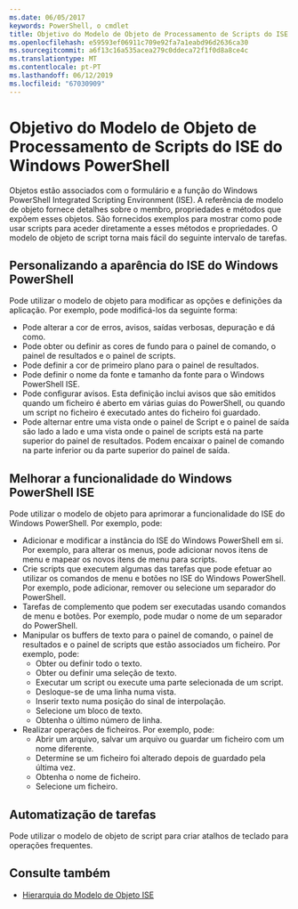 ```yaml
---
ms.date: 06/05/2017
keywords: PowerShell, o cmdlet
title: Objetivo do Modelo de Objeto de Processamento de Scripts do ISE do Windows PowerShell
ms.openlocfilehash: e59593ef06911c709e92fa7a1eabd96d2636ca30
ms.sourcegitcommit: a6f13c16a535acea279c0ddeca72f1f0d8a8ce4c
ms.translationtype: MT
ms.contentlocale: pt-PT
ms.lasthandoff: 06/12/2019
ms.locfileid: "67030909"
---
```

# <a name="purpose-of-the-windows-powershell-ise-scripting-object-model"></a>Objetivo do Modelo de Objeto de Processamento de Scripts do ISE do Windows PowerShell

Objetos estão associados com o formulário e a função do Windows PowerShell Integrated Scripting Environment (ISE). A referência de modelo de objeto fornece detalhes sobre o membro, propriedades e métodos que expõem esses objetos. São fornecidos exemplos para mostrar como pode usar scripts para aceder diretamente a esses métodos e propriedades. O modelo de objeto de script torna mais fácil do seguinte intervalo de tarefas.

## <a name="customizing-the-appearance-of-windows-powershell-ise"></a>Personalizando a aparência do ISE do Windows PowerShell

Pode utilizar o modelo de objeto para modificar as opções e definições da aplicação. Por exemplo, pode modificá-los da seguinte forma:

- Pode alterar a cor de erros, avisos, saídas verbosas, depuração e dá como.
- Pode obter ou definir as cores de fundo para o painel de comando, o painel de resultados e o painel de scripts.
- Pode definir a cor de primeiro plano para o painel de resultados.
- Pode definir o nome da fonte e tamanho da fonte para o Windows PowerShell ISE.
- Pode configurar avisos. Esta definição inclui avisos que são emitidos quando um ficheiro é aberto em várias guias do PowerShell, ou quando um script no ficheiro é executado antes do ficheiro foi guardado.
- Pode alternar entre uma vista onde o painel de Script e o painel de saída são lado a lado e uma vista onde o painel de scripts está na parte superior do painel de resultados. Podem encaixar o painel de comando na parte inferior ou da parte superior do painel de saída.

## <a name="enhancing-the-functionality-of-windows-powershell-ise"></a>Melhorar a funcionalidade do Windows PowerShell ISE

Pode utilizar o modelo de objeto para aprimorar a funcionalidade do ISE do Windows PowerShell. Por exemplo, pode:

- Adicionar e modificar a instância do ISE do Windows PowerShell em si. Por exemplo, para alterar os menus, pode adicionar novos itens de menu e mapear os novos itens de menu para scripts.
- Crie scripts que executem algumas das tarefas que pode efetuar ao utilizar os comandos de menu e botões no ISE do Windows PowerShell. Por exemplo, pode adicionar, remover ou selecione um separador do PowerShell.
- Tarefas de complemento que podem ser executadas usando comandos de menu e botões. Por exemplo, pode mudar o nome de um separador do PowerShell.
- Manipular os buffers de texto para o painel de comando, o painel de resultados e o painel de scripts que estão associados um ficheiro. Por exemplo, pode:
  - Obter ou definir todo o texto.
  - Obter ou definir uma seleção de texto.
  - Executar um script ou execute uma parte selecionada de um script.
  - Desloque-se de uma linha numa vista.
  - Inserir texto numa posição do sinal de interpolação.
  - Selecione um bloco de texto.
  - Obtenha o último número de linha.
- Realizar operações de ficheiros. Por exemplo, pode:
  - Abrir um arquivo, salvar um arquivo ou guardar um ficheiro com um nome diferente.
  - Determine se um ficheiro foi alterado depois de guardado pela última vez.
  - Obtenha o nome de ficheiro.
  - Selecione um ficheiro.

## <a name="automating-tasks"></a>Automatização de tarefas

Pode utilizar o modelo de objeto de script para criar atalhos de teclado para operações frequentes.

## <a name="see-also"></a>Consulte também

- [Hierarquia do Modelo de Objeto ISE](The-ISE-Object-Model-Hierarchy.md)
